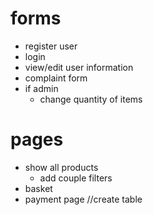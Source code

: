 # forms

* register user
* login
* view/edit user information
* complaint form 
* if admin
    * change quantity of items

# pages
* show all products
    * add couple filters
* basket
* payment page //create table

